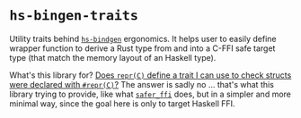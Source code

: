 <!-- cargo-sync-readme start -->

# `hs-bingen-traits`

Utility traits behind [`hs-bindgen`](https://github.com/yvan-sraka/hs-bindgen)
ergonomics. It helps user to easily define wrapper function to derive a Rust
type from and into a C-FFI safe target type (that match the memory layout of
an Haskell type).

What's this library for?
[Does `repr(C)` define a trait I can use to check structs were declared with `#repr(C)`?](https://users.rust-lang.org/t/16323)
The answer is sadly no ... that's what this library trying to provide, like
what [`safer_ffi`](https://docs.rs/safer-ffi/latest/safer_ffi/layout/trait.ReprC.html)
does, but in a simpler and more minimal way, since the goal here is only to
target Haskell FFI.

<!-- cargo-sync-readme end -->
